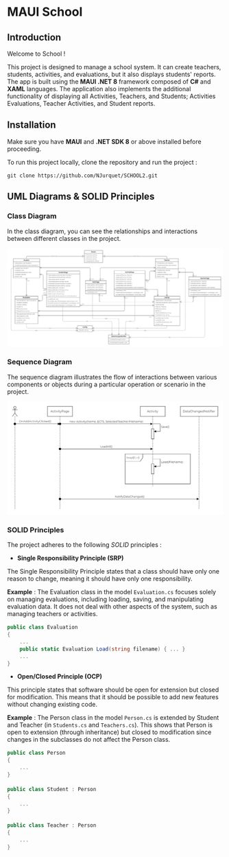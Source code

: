# MAUI School

## Introduction
Welcome to School !

This project is designed to manage a school system. It can create teachers, students, activities, and evaluations, but it also displays students' reports. The app is built using the **MAUI .NET 8** framework composed of **C#** and **XAML** languages.
The application also implements the additional functionality of displaying all Activities, Teachers, and Students; Activities Evaluations, Teacher Activities, and Student reports.

## Installation

Make sure you have **MAUI** and **.NET SDK 8** or above installed before proceeding.

To run this project locally, clone the repository and run the project :

```
git clone https://github.com/NJurquet/SCHOOL2.git
```

## UML Diagrams & SOLID Principles

### Class Diagram

In the class diagram, you can see the relationships and interactions between different classes in the project.

![Class Diagram](SCHOOL2/Resources/Images/School_Class_Diagram.jpg)

### Sequence Diagram

The sequence diagram illustrates the flow of interactions between various components or objects during a particular operation or scenario in the project.

![Sequence Diagram](SCHOOL2/Resources/Images/School_Sequence_Diagram.jpg)

### SOLID Principles
The project adheres to the following *SOLID* principles :

- **Single Responsibility Principle (SRP)**
  
The Single Responsibility Principle states that a class should have only one reason to change, meaning it should have only one responsibility.

**Example** : The Evaluation class in the model `Evaluation.cs` focuses solely on managing evaluations, including loading, saving, and manipulating evaluation data. It does not deal with other aspects of the system, such as managing teachers or activities.

```cs
public class Evaluation
{
    ...
    public static Evaluation Load(string filename) { ... }
    ...
}
```

- **Open/Closed Principle (OCP)**

This principle states that software should be open for extension but closed for modification. This means that it should be possible to add new features without changing existing code.

**Example** : The Person class in the model `Person.cs` is extended by Student and Teacher (in `Students.cs` and `Teachers.cs`). This shows that Person is open to extension (through inheritance) but closed to modification since changes in the subclasses do not affect the Person class.

```cs
public class Person
{
    ...
}

public class Student : Person
{
    ...
}

public class Teacher : Person
{
    ...
}
```
